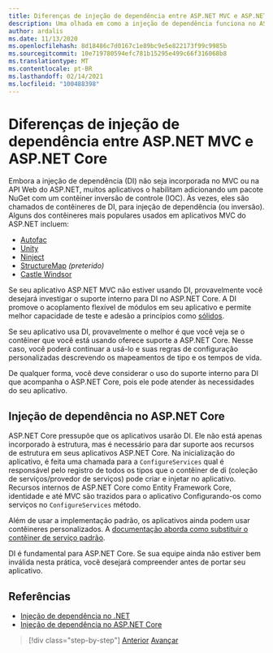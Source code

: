 ```yaml
---
title: Diferenças de injeção de dependência entre ASP.NET MVC e ASP.NET Core
description: Uma olhada em como a injeção de dependência funciona no ASP.NET MVC e ASP.NET Core, como eles diferem e como migrar do ASP.NET MVC para o ASP.NET Core.
author: ardalis
ms.date: 11/13/2020
ms.openlocfilehash: 8d18486c7d0167c1e89bc9e5e822173f99c9985b
ms.sourcegitcommit: 10e719780594efc781b15295e499c66f316068b8
ms.translationtype: MT
ms.contentlocale: pt-BR
ms.lasthandoff: 02/14/2021
ms.locfileid: "100488398"
---
```

# <a name="dependency-injection-differences-between-aspnet-mvc-and-aspnet-core"></a>Diferenças de injeção de dependência entre ASP.NET MVC e ASP.NET Core

Embora a injeção de dependência (DI) não seja incorporada no MVC ou na API Web do ASP.NET, muitos aplicativos o habilitam adicionando um pacote NuGet com um contêiner inversão de controle (IOC). Às vezes, eles são chamados de contêineres de DI, para injeção de dependência (ou inversão). Alguns dos contêineres mais populares usados em aplicativos MVC do ASP.NET incluem:

- [Autofac](https://www.autofac.org/)
- [Unity](https://unitycontainer.github.io/)
- [Ninject](http://www.ninject.org/)
- [StructureMap](http://structuremap.github.io/) *(preterido)*
- [Castle Windsor](http://www.castleproject.org/projects/windsor/)

Se seu aplicativo ASP.NET MVC não estiver usando DI, provavelmente você desejará investigar o suporte interno para DI no ASP.NET Core. A DI promove o acoplamento flexível de módulos em seu aplicativo e permite melhor capacidade de teste e adesão a princípios como [sólidos](https://www.weeklydevtips.com/episodes/047).

Se seu aplicativo usa DI, provavelmente o melhor é que você veja se o contêiner que você está usando oferece suporte a ASP.NET Core. Nesse caso, você poderá continuar a usá-lo e suas regras de configuração personalizadas descrevendo os mapeamentos de tipo e os tempos de vida.

De qualquer forma, você deve considerar o uso do suporte interno para DI que acompanha o ASP.NET Core, pois ele pode atender às necessidades do seu aplicativo.

## <a name="dependency-injection-in-aspnet-core"></a>Injeção de dependência no ASP.NET Core

ASP.NET Core pressupõe que os aplicativos usarão DI. Ele não está apenas incorporado à estrutura, mas é necessário para dar suporte aos recursos de estrutura em seus aplicativos ASP.NET Core. Na inicialização do aplicativo, é feita uma chamada para a `ConfigureServices` qual é responsável pelo registro de todos os tipos que o contêiner de di (coleção de serviços/provedor de serviços) pode criar e injetar no aplicativo. Recursos internos de ASP.NET Core como Entity Framework Core, identidade e até MVC são trazidos para o aplicativo Configurando-os como serviços no `ConfigureServices` método.

Além de usar a implementação padrão, os aplicativos ainda podem usar contêineres personalizados. A [documentação aborda como substituir o contêiner de serviço padrão](https://docs.microsoft.com/dotnet/core/extensions/dependency-injection-guidelines#default-service-container-replacement).

DI é fundamental para ASP.NET Core. Se sua equipe ainda não estiver bem inválida nesta prática, você desejará compreender antes de portar seu aplicativo.

## <a name="references"></a>Referências

- [Injeção de dependência no .NET](https://docs.microsoft.com/dotnet/core/extensions/dependency-injection)
- [Injeção de dependência no ASP.NET Core](https://docs.microsoft.com/aspnet/core/fundamentals/dependency-injection)

>[!div class="step-by-step"]
>[Anterior](serving-static-files.md) 
> [Avançar](middleware-modules-handlers.md)
